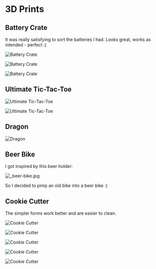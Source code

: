# 3D Prints

## Battery Crate

It was really satisfying to sort the batteries I had. Looks great, works as intended - perfect :)

![Battery Crate](_3d-battery1.jpg)

![Battery Crate](_3d-battery2.jpg)

![Battery Crate](_3d-battery3.jpg)

## Ultimate Tic-Tac-Toe

![Ultimate Tic-Tac-Toe](_3d-ultimate-tic-tac-toe1.jpg)

![Ultimate Tic-Tac-Toe](_3d-ultimate-tic-tac-toe2.jpg)

## Dragon

![Dragon](_3d-dragon.jpg)

## Beer Bike

I got inspired by this beer holder:

![_beer-bike.jpg](_beer-bike.jpg)

So I decided to pimp an old bike into a beer bike :)

## Cookie Cutter

The simpler forms work better and are easier to clean.

![Cookie Cutter](_cookiecutter1.jpg)

![Cookie Cutter](_cookiecutter2.jpg)

![Cookie Cutter](_cookiecutter3.jpg)

![Cookie Cutter](_cookiecutter4.jpg)

![Cookie Cutter](_cookiecutter5.jpg)
